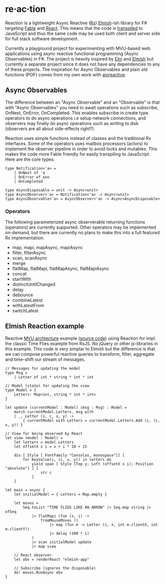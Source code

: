 # re·ac·tion

Reaction is a lightweight Async Reactive ([Rx](http://reactivex.io/)) [Elmish](https://elmish.github.io/)-ish library for F# targeting [Fable](http://fable.io/) and [React](https://reactjs.org/). This means that the code is [transpiled](https://en.wikipedia.org/wiki/Source-to-source_compiler) to JavaScript and thus the same code may be used both client and server side for full stack software development.

Currently a playground project for experimenting with MVU-based web applications using async reactive functional programming (Async Observables) in F#. The project is heavily inspired by [Elm](http://elm-lang.org/) and [Elmish](https://elmish.github.io/) but currently a separate project since it does not have any dependencies to any of these projects. The inspiration for Async Observables and plain old functions (POF) comes from my own work with [aioreactive](https://github.com/dbrattli/aioreactive).

## Async Observables

The difference between an "Async Observable" and an "Observable" is that with "Async Observables" you need to await operations such as subscribe, OnNext, OnError, OnCompleted. This enables subscribe in create type operators to do async operations i.e setup network connections, and observers may finally do async operations such as writing to disk (observers are all about side-effects right?).

Reaction uses simple functions instead of classes and the traditional Rx interfaces. Some of the operators uses mailbox processors (actors) to implement the observer pipeline in order to avoid locks and mutables. This makes the code more Fable friendly for easily transpiling to JavaScript. Here are the core types:

```f#
type Notification<'a> =
    | OnNext of 'a
    | OnError of exn
    | OnCompleted

type AsyncDisposable = unit -> Async<unit>
type AsyncObserver<'a> = Notification<'a> -> Async<unit>
type AsyncObservable<'a> = AsyncObserver<'a> -> Async<AsyncDisposable>
```

### Operators

The following parameterized async observerable returning functions (operators) are
currently supported. Other operators may be implemented on-demand, but there are
currently no plans to make this into a full featured Rx implementation.

- map, mapi, mapAsync, mapiAsync
- filter, filterAsync
- scan, scanAsync
- merge
- flatMap, flatMapi, flatMapAsync, flatMapiAsync
- concat
- startWith
- distinctUntilChanged
- delay
- debounce
- combineLatest
- withLatestFrom
- switchLatest

## Elmish Reaction example

Reactive [MVU archtecture](https://guide.elm-lang.org/architecture/) example ([source code](https://github.com/dbrattli/Re-action/tree/master/examples/Timeflies)) using Reaction for impl.
the classic Time Flies example from RxJS. No jQuery or other js-libraries in this example. This code
is very simplar to Elmish but the difference is that we can compose powerful reactive
queries to transform, filter, aggregate and time-shift our stream of messages.

```f#
// Messages for updating the model
type Msg =
    | Letter of int * string * int * int

// Model (state) for updating the view
type Model = {
    Letters: Map<int, string * int * int>
}

let update (currentModel : Model) (msg : Msg) : Model =
    match currentModel.Letters, msg with
    | _, Letter (i, c, x, y) ->
        { currentModel with Letters = currentModel.Letters.Add (i, (c, x, y)) }

// View for being observed by React
let view (model : Model) =
    let letters = model.Letters
    let offsetX x i = x + i * 10 + 15

    div [ Style [ FontFamily "Consolas, monospace"]] [
        for KeyValue(i, (c, x, y)) in letters do
            yield span [ Style [Top y; Left (offsetX x i); Position "absolute"] ] [
                str c
            ]
    ]

let main = async {
    let initialModel = { Letters = Map.empty }

    let moves =
        Seq.toList "TIME FLIES LIKE AN ARROW" |> Seq.map string |> ofSeq
            |> flatMapi (fun (x, i) ->
                fromMouseMoves ()
                    |> map (fun m -> Letter (i, x, int m.clientX, int m.clientY))
                    |> delay (100 * i)
            )
            |> scan initialModel update
            |> map view

    // React observer
    let obv = renderReact "elmish-app"

    // Subscribe (ignores the disposable)
    do! moves.RunAsync obv
}
```
